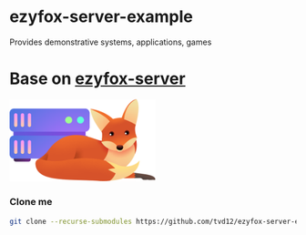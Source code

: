 # ezyfox-server-example

Provides demonstrative systems, applications, games

# Base on [ezyfox-server](https://github.com/youngmonkeys/ezyfox-server)

<img src="https://github.com/youngmonkeys/ezyfox-server/blob/master/logo.png" width="256" />

### Clone me

```bash
git clone --recurse-submodules https://github.com/tvd12/ezyfox-server-example.git
```

